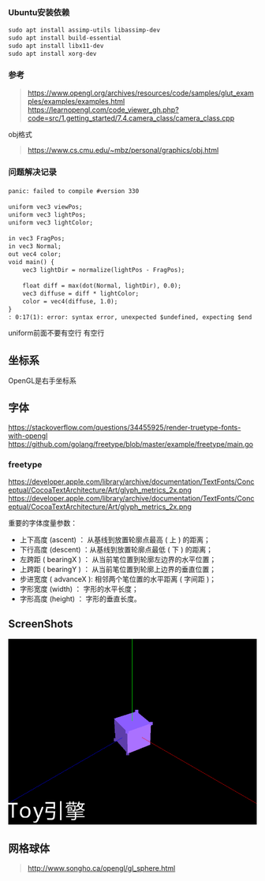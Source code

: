 ### Ubuntu安装依赖

```
sudo apt install assimp-utils libassimp-dev
sudo apt install build-essential
sudo apt install libx11-dev
sudo apt install xorg-dev
```

### 参考

> https://www.opengl.org/archives/resources/code/samples/glut_examples/examples/examples.html
> https://learnopengl.com/code_viewer_gh.php?code=src/1.getting_started/7.4.camera_class/camera_class.cpp

obj格式
> https://www.cs.cmu.edu/~mbz/personal/graphics/obj.html

### 问题解决记录

####

```shader
panic: failed to compile #version 330

uniform vec3 viewPos;
uniform vec3 lightPos;
uniform vec3 lightColor;

in vec3 FragPos;
in vec3 Normal;
out vec4 color;
void main() {
    vec3 lightDir = normalize(lightPos - FragPos);

    float diff = max(dot(Normal, lightDir), 0.0);
    vec3 diffuse = diff * lightColor;
    color = vec4(diffuse, 1.0);
}
: 0:17(1): error: syntax error, unexpected $undefined, expecting $end

```

uniform前面不要有空行 有空行

## 坐标系

OpenGL是右手坐标系

## 字体

https://stackoverflow.com/questions/34455925/render-truetype-fonts-with-opengl
https://github.com/golang/freetype/blob/master/example/freetype/main.go

### freetype

https://developer.apple.com/library/archive/documentation/TextFonts/Conceptual/CocoaTextArchitecture/Art/glyph_metrics_2x.png
https://developer.apple.com/library/archive/documentation/TextFonts/Conceptual/CocoaTextArchitecture/Art/glyph_metrics_2x.png

重要的字体度量参数：

- 上下高度 (ascent) ： 从基线到放置轮廓点最高 ( 上 ) 的距离；
- 下行高度 (descent) ：从基线到放置轮廓点最低 ( 下 ) 的距离；
- 左跨距 ( bearingX ) ： 从当前笔位置到轮廓左边界的水平位置；
- 上跨距 ( bearingY ) ： 从当前笔位置到轮廓上边界的垂直位置；
- 步进宽度 ( advanceX ): 相邻两个笔位置的水平距离 ( 字间距 )；
- 字形宽度 (width) ： 字形的水平长度；
- 字形高度 (height) ： 字形的垂直长度。

## ScreenShots
![屏幕截圖](https://github.com/huangxiaobo/ToyEngine/blob/master/screenshots/Screenshot%20from%202021-06-26%2017-22-03.png)

## 网格球体
> http://www.songho.ca/opengl/gl_sphere.html